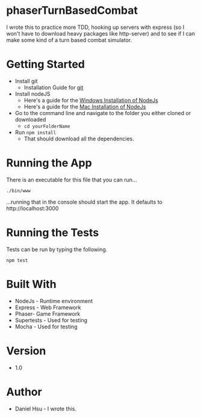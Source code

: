 # phaserTurnBasedCombat
I wrote this to practice more TDD, hooking up servers with express (so I won't have to download heavy packages like http-server) and to see if I can make some kind of a turn based combat simulator.

# Getting Started
- Install git
    - Installation Guide for [git](https://www.atlassian.com/git/tutorials/install-git)
- Install nodeJS
    - Here's a guide for the [Windows Installation of NodeJs](http://blog.teamtreehouse.com/install-node-js-npm-windows)
    - Here's a guide for the [Mac Installation of NodeJs](http://blog.teamtreehouse.com/install-node-js-npm-mac)
- Go to the command line and navigate to the folder you either cloned or downloaded
    - `cd yourFolderName`
- Run `npm install`
    - That should download all the dependencies.

# Running the App
There is an executable for this file that you can run...
 ```
 ./bin/www
 ```
 ...running that in the console should start the app. It defaults to http://localhost:3000

# Running the Tests
Tests can be run by typing the following.
```
npm test
```
# Built With
- NodeJs - Runtime environment
- Express - Web Framework
- Phaser- Game Framework
- Supertests - Used for testing
- Mocha - Used for testing

# Version
- 1.0

# Author
- Daniel Hsu - I wrote this.
